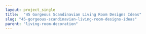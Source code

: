 ```yaml
---
layout: project_single
title:  "45 Gorgeous Scandinavian Living Room Designs Ideas"
slug: "45-gorgeous-scandinavian-living-room-designs-ideas"
parent: "living-room-decoration"
---
```

 